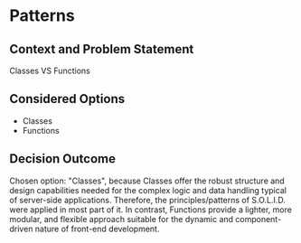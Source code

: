 # Patterns

## Context and Problem Statement

Classes VS Functions

## Considered Options

* Classes
* Functions

## Decision Outcome

Chosen option: "Classes", because Classes offer the robust structure and design capabilities needed for the complex logic and data handling typical of server-side applications. Therefore, the principles/patterns of S.O.L.I.D. were applied in most part of it. In contrast, Functions provide a lighter, more modular, and flexible approach suitable for the dynamic and component-driven nature of front-end development.
